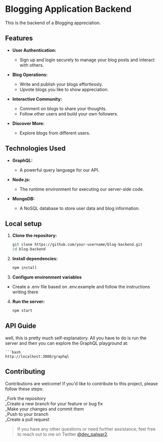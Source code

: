 # Blogging Application Backend

This is the backend of a Blogging appreciation. 

## Features

- **User Authentication:**
  - Sign up and login securely to manage your blog posts and interact with others.
  
- **Blog Operations:**
  - Write and publish your blogs effortlessly.
  - Upvote blogs you like to show appreciation.

- **Interactive Community:**
  - Comment on blogs to share your thoughts.
  - Follow other users and build your own followers.

- **Discover More:**
  - Explore blogs from different users.

## Technologies Used

- **GraphQL:**
  - A powerful query language for our API.

- **Node.js:**
  - The runtime environment for executing our server-side code.

- **MongoDB:**
  - A NoSQL database to store user data and blog information.

## Local setup

1. **Clone the repository:**

   ```bash
   git clone https://github.com/your-username/blog-backend.git
   cd blog-backend

2. **Install dependencies:**
    ```bash
    npm install

3. **Configure environment variables**

- Create a .env file based on .env.example and follow the instructions writing there

4. **Run the server:**

    ```bash
    npm start

## API Guide
well, this is pretty much self-explanatory. All you have to do is run the server and then you can explore the GraphQL playground at: 
    
    ```bash
    http://localhost:3000/graphql 

## Contributing

Contributions are welcome! If you'd like to contribute to this project, please follow these steps:

_Fork the repository  
_Create a new branch for your feature or bug fix   
_Make your changes and commit them   
_Push to your branch    
_Create a pull request  

> If you have any other questions or need further assistance, feel free to reach out to me on Twitter [@dev_palwar2](https://twitter.com/dev_palwar2).

